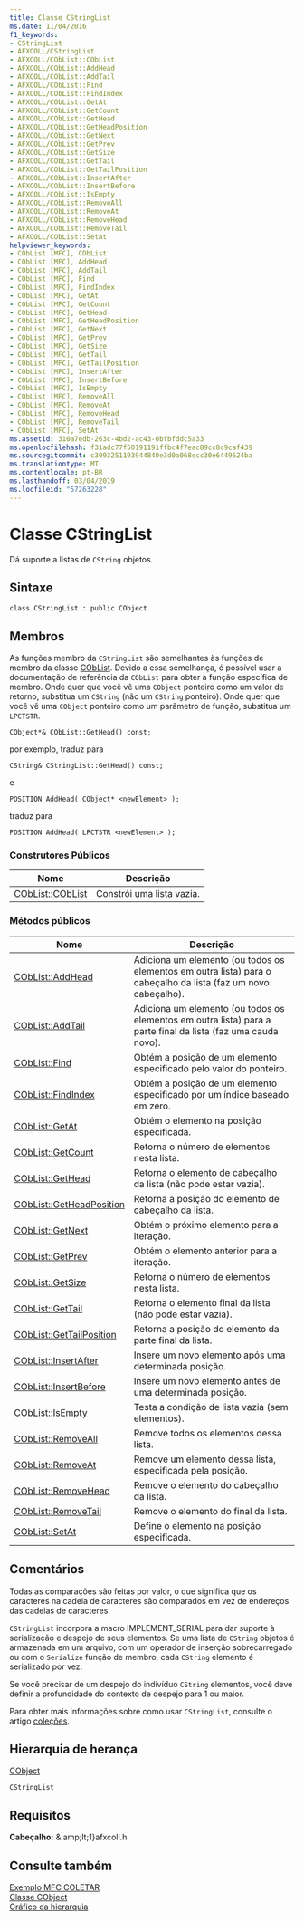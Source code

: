 ```yaml
---
title: Classe CStringList
ms.date: 11/04/2016
f1_keywords:
- CStringList
- AFXCOLL/CStringList
- AFXCOLL/CObList::CObList
- AFXCOLL/CObList::AddHead
- AFXCOLL/CObList::AddTail
- AFXCOLL/CObList::Find
- AFXCOLL/CObList::FindIndex
- AFXCOLL/CObList::GetAt
- AFXCOLL/CObList::GetCount
- AFXCOLL/CObList::GetHead
- AFXCOLL/CObList::GetHeadPosition
- AFXCOLL/CObList::GetNext
- AFXCOLL/CObList::GetPrev
- AFXCOLL/CObList::GetSize
- AFXCOLL/CObList::GetTail
- AFXCOLL/CObList::GetTailPosition
- AFXCOLL/CObList::InsertAfter
- AFXCOLL/CObList::InsertBefore
- AFXCOLL/CObList::IsEmpty
- AFXCOLL/CObList::RemoveAll
- AFXCOLL/CObList::RemoveAt
- AFXCOLL/CObList::RemoveHead
- AFXCOLL/CObList::RemoveTail
- AFXCOLL/CObList::SetAt
helpviewer_keywords:
- CObList [MFC], CObList
- CObList [MFC], AddHead
- CObList [MFC], AddTail
- CObList [MFC], Find
- CObList [MFC], FindIndex
- CObList [MFC], GetAt
- CObList [MFC], GetCount
- CObList [MFC], GetHead
- CObList [MFC], GetHeadPosition
- CObList [MFC], GetNext
- CObList [MFC], GetPrev
- CObList [MFC], GetSize
- CObList [MFC], GetTail
- CObList [MFC], GetTailPosition
- CObList [MFC], InsertAfter
- CObList [MFC], InsertBefore
- CObList [MFC], IsEmpty
- CObList [MFC], RemoveAll
- CObList [MFC], RemoveAt
- CObList [MFC], RemoveHead
- CObList [MFC], RemoveTail
- CObList [MFC], SetAt
ms.assetid: 310a7edb-263c-4bd2-ac43-0bfbfddc5a33
ms.openlocfilehash: f31adc77f50191191ffbc4f7eac89cc8c9caf439
ms.sourcegitcommit: c3093251193944840e3d0a068ecc30e6449624ba
ms.translationtype: MT
ms.contentlocale: pt-BR
ms.lasthandoff: 03/04/2019
ms.locfileid: "57263228"
---
```

# <a name="cstringlist-class"></a>Classe CStringList

Dá suporte a listas de `CString` objetos.

## <a name="syntax"></a>Sintaxe

```
class CStringList : public CObject
```

## <a name="members"></a>Membros

As funções membro da `CStringList` são semelhantes às funções de membro da classe [CObList](../../mfc/reference/coblist-class.md). Devido a essa semelhança, é possível usar a documentação de referência da `CObList` para obter a função específica de membro. Onde quer que você vê uma `CObject` ponteiro como um valor de retorno, substitua um `CString` (não um `CString` ponteiro). Onde quer que você vê uma `CObject` ponteiro como um parâmetro de função, substitua um `LPCTSTR`.

`CObject*& CObList::GetHead() const;`

por exemplo, traduz para

`CString& CStringList::GetHead() const;`

e

`POSITION AddHead( CObject* <newElement> );`

traduz para

`POSITION AddHead( LPCTSTR <newElement> );`

### <a name="public-constructors"></a>Construtores Públicos

|Nome|Descrição|
|----------|-----------------|
|[CObList::CObList](../../mfc/reference/coblist-class.md#coblist)|Constrói uma lista vazia.|

### <a name="public-methods"></a>Métodos públicos

|Nome|Descrição|
|----------|-----------------|
|[CObList::AddHead](../../mfc/reference/coblist-class.md#addhead)|Adiciona um elemento (ou todos os elementos em outra lista) para o cabeçalho da lista (faz um novo cabeçalho).|
|[CObList::AddTail](../../mfc/reference/coblist-class.md#addtail)|Adiciona um elemento (ou todos os elementos em outra lista) para a parte final da lista (faz uma cauda novo).|
|[CObList::Find](../../mfc/reference/coblist-class.md#find)|Obtém a posição de um elemento especificado pelo valor do ponteiro.|
|[CObList::FindIndex](../../mfc/reference/coblist-class.md#findindex)|Obtém a posição de um elemento especificado por um índice baseado em zero.|
|[CObList::GetAt](../../mfc/reference/coblist-class.md#getat)|Obtém o elemento na posição especificada.|
|[CObList::GetCount](../../mfc/reference/coblist-class.md#getcount)|Retorna o número de elementos nesta lista.|
|[CObList::GetHead](../../mfc/reference/coblist-class.md#gethead)|Retorna o elemento de cabeçalho da lista (não pode estar vazia).|
|[CObList::GetHeadPosition](../../mfc/reference/coblist-class.md#getheadposition)|Retorna a posição do elemento de cabeçalho da lista.|
|[CObList::GetNext](../../mfc/reference/coblist-class.md#getnext)|Obtém o próximo elemento para a iteração.|
|[CObList::GetPrev](../../mfc/reference/coblist-class.md#getprev)|Obtém o elemento anterior para a iteração.|
|[CObList::GetSize](../../mfc/reference/coblist-class.md#getsize)|Retorna o número de elementos nesta lista.|
|[CObList::GetTail](../../mfc/reference/coblist-class.md#gettail)|Retorna o elemento final da lista (não pode estar vazia).|
|[CObList::GetTailPosition](../../mfc/reference/coblist-class.md#gettailposition)|Retorna a posição do elemento da parte final da lista.|
|[CObList::InsertAfter](../../mfc/reference/coblist-class.md#insertafter)|Insere um novo elemento após uma determinada posição.|
|[CObList::InsertBefore](../../mfc/reference/coblist-class.md#insertbefore)|Insere um novo elemento antes de uma determinada posição.|
|[CObList::IsEmpty](../../mfc/reference/coblist-class.md#isempty)|Testa a condição de lista vazia (sem elementos).|
|[CObList::RemoveAll](../../mfc/reference/coblist-class.md#removeall)|Remove todos os elementos dessa lista.|
|[CObList::RemoveAt](../../mfc/reference/coblist-class.md#removeat)|Remove um elemento dessa lista, especificada pela posição.|
|[CObList::RemoveHead](../../mfc/reference/coblist-class.md#removehead)|Remove o elemento do cabeçalho da lista.|
|[CObList::RemoveTail](../../mfc/reference/coblist-class.md#removetail)|Remove o elemento do final da lista.|
|[CObList::SetAt](../../mfc/reference/coblist-class.md#setat)|Define o elemento na posição especificada.|

## <a name="remarks"></a>Comentários

Todas as comparações são feitas por valor, o que significa que os caracteres na cadeia de caracteres são comparados em vez de endereços das cadeias de caracteres.

`CStringList` incorpora a macro IMPLEMENT_SERIAL para dar suporte à serialização e despejo de seus elementos. Se uma lista de `CString` objetos é armazenada em um arquivo, com um operador de inserção sobrecarregado ou com o `Serialize` função de membro, cada `CString` elemento é serializado por vez.

Se você precisar de um despejo do indivíduo `CString` elementos, você deve definir a profundidade do contexto de despejo para 1 ou maior.

Para obter mais informações sobre como usar `CStringList`, consulte o artigo [coleções](../../mfc/collections.md).

## <a name="inheritance-hierarchy"></a>Hierarquia de herança

[CObject](../../mfc/reference/cobject-class.md)

`CStringList`

## <a name="requirements"></a>Requisitos

**Cabeçalho:** & amp;lt;1}afxcoll.h

## <a name="see-also"></a>Consulte também

[Exemplo MFC COLETAR](../../visual-cpp-samples.md)<br/>
[Classe CObject](../../mfc/reference/cobject-class.md)<br/>
[Gráfico da hierarquia](../../mfc/hierarchy-chart.md)
